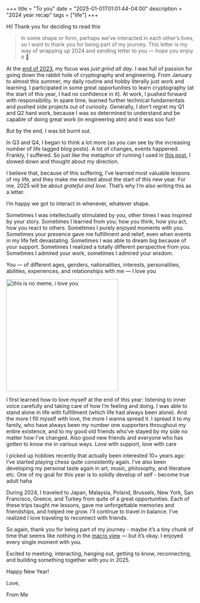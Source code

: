 +++
title = "To you"
date = "2025-01-01T01:01:44-04:00"
description = "2024 year recap"
tags = ["life"]
+++

Hi! Thank you for deciding to read this
> In some shape or form, perhaps we’ve interacted in each other’s lives, so I want to thank you for being part of my journey. This letter is my way of wrapping up 2024 and sending letter to you — hope you enjoy it 💌


At the [end of 2023](https://www.piapark.me/year-of-unknown-unknown/), my focus was *just grind all day*. I was full of passion for going down the rabbit hole of cryptography and engineering. From January to almost this summer, my daily routine and hobby literally just work and learning. I participated in some great opportunities to learn cryptography (at the start of this year, I had no confidence in it). At work, I pushed forward with responsibility. In spare time, learned further technical fundamentals and pushed side projects out of curiosity. Generally, I don’t regret my Q1 and Q2 hard work, because I was so determined to understand and be capable of doing great work (in engineering atm) and it was soo fun!

But by the end, I was bit burnt out.

In Q3 and Q4, I began to think a lot more (as you can see by the increasing number of life tagged blog posts). A lot of changes, events happened. Frankly, I suffered. So just like the metaphor of running I used in [this post](https://www.piapark.me/born-to-run/), I slowed down and thought about my direction.

I believe that, because of this suffering, I’ve learned most valuable lessons of my life, and they make me excited about the start of this new year. For me, 2025 will be about *grateful and love*. That’s why I’m also writing this as a letter.


I’m happy we got to interact in whenever, whatever shape.

Sometimes I was intellectually stimulated by you, other times I was inspired by your story. Sometimes I learned from you; how you think, how you act, how you react to others. Sometimes I purely enjoyed moments with you. Sometimes your presence gave me fulfillment and relief, even when events in my life felt devastating. Sometimes I was able to dream big because of your support. Sometimes I realized a totally different perspective from you. Sometimes I admired your work, sometimes I admired your wisdom.

You — of different ages, genders, nationalities, interests, personalities, abilities, experiences, and relationships with me — I love you

<img src="/images/nomeme.png" alt="this is no meme, i love you" width="300" />


I first learned how to love myself at the end of this year: listening to inner voice carefully and taking care of how I’m feeling and doing. I was able to stand alone in life with fulfillment (which life had always been alone). And the more I fill myself with love, the more I wanna spread it. I spread it to my family, who have always been my number one supporters throughout my entire existence, and to my good old friends who’ve stayed by my side no matter how I’ve changed. Also good new friends and everyone who has gotten to know me in various ways. Love with support, love with care

I picked up hobbies recently that actually been interested 10+ years ago: I’ve started playing chess quite consistently again. I’ve also been developing my personal taste again in art, music, philosophy, and literature etc. One of my goal for this year is to solidly develop of self - become true adult haha

During 2024, I traveled to Japan, Malaysia, Poland, Brussels, New York, San Francisco, Greece, and Turkey from quite of a great opportunities. Each of these trips taught me lessons, gave me unforgettable memories and friendships, and helped me grow. I’ll continue to travel in balance. I’ve realized I love traveling to reconnect with friends.


So again, thank you for being part of my journey - maybe it’s a tiny chunk of time that seems like nothing in the [macro view](https://youtu.be/4Tm6Z1y3h94?si=TI5YEikhqZ4RIK11) — but it’s okay. I enjoyed every single moment with you.

Excited to meeting, interacting, hanging out, getting to know, reconnecting, and building something together with you in 2025.

Happy New Year!

Love,

From Me
